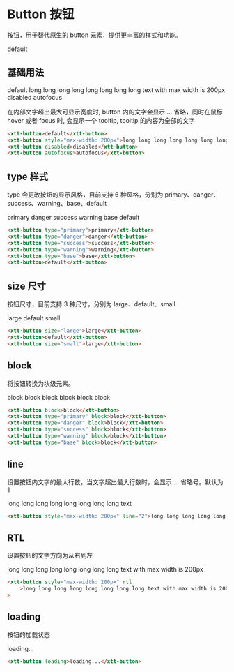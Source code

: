 <script setup>
import { onMounted, onUnmounted } from 'vue'
import "./css/com.css"
import GUI from "lil-gui";

let gui;

onMounted(async () => {
	await Promise.all([
		import("../../dist/xtt-tooltip.js"),
		import("../../dist/xtt-loading.js"),
		import("../../dist/xtt-button.js"),
	])

	const operate = document.getElementById("operate");

	gui = new GUI({
		container: document.querySelector(".operate-wrapper")
	});

	const obj = {
		content: "default",
		maxWidth: -1,
		type: "default",
		line: 1,
		loading: false,
		block: false,
		size: "default",
		disabled: false,
		rtl: false,
	};

	gui.add(obj, "content").onChange((value) => {
		operate.textContent = value;
	});
	gui.add(obj, "maxWidth", -1).onChange((value) => {
		if (value === -1) {
			operate.style.maxWidth = "";
			return;
		}
		operate.style.maxWidth = value + "px";
	});
	gui.add(obj, "line", 1).onChange((value) => {
		if (value === 1) {
			operate.line = null;
			return;
		}
		operate.line = value;
	});
	gui.add(obj, "loading").onChange((value) => {
		operate.loading = value;
	});
	gui.add(obj, "block").onChange((value) => {
		operate.block = value;
	});
	gui.add(obj, "size", ["default", "large", "small"]).onChange((value) => {
		if (value === "default") {
			operate.removeAttribute("size");
			return;
		}
		operate.size = value
	});
	gui.add(obj, "type", ["default", "primary", "danger", "success", "warning", "base"]).onChange((value) => {
		if (value === "default") {
			operate.removeAttribute("type");
			return;
		}
		operate.type = value
	});
	gui.add(obj, "disabled").onChange((value) => {
		operate.disabled = value
	});
	gui.add(obj, "rtl").onChange(value => {
		operate.rtl = value
	})
});

onUnmounted(() => {
	gui.destroy();
});
</script>

# Button 按钮

按钮，用于替代原生的 button 元素，提供更丰富的样式和功能。

<section class="operate-wrapper">
	<div class="operate-content">
		<xtt-button id="operate">default</xtt-button>
	</div>
</section>

## 基础用法

<section class="wrap">
	<xtt-button>default</xtt-button>
	<xtt-button style="max-width: 200px">long long long long long long long long text with max width is 200px</xtt-button>
	<xtt-button disabled>disabled</xtt-button>
	<xtt-button autofocus>autofocus</xtt-button>
</section>

<p>
	在内部文字超出最大可显示宽度时, button 内的文字会显示 ...
	省略，同时在鼠标 hover 或者 focus 时, 会显示一个 tooltip,
	tooltip 的内容为全部的文字
</p>

```html
<xtt-button>default</xtt-button>
<xtt-button style="max-width: 200px">long long long long long long long long text with max width is 200px</xtt-button>
<xtt-button disabled>disabled</xtt-button>
<xtt-button autofocus>autofocus</xtt-button>
```

## type 样式

type 会更改按钮的显示风格，目前支持 6 种风格，分别为 primary、danger、success、warning、base、default

<section class="wrap">
	<xtt-button type="primary">primary</xtt-button>
	<xtt-button type="danger">danger</xtt-button>
	<xtt-button type="success">success</xtt-button>
	<xtt-button type="warning">warning</xtt-button>
	<xtt-button type="base">base</xtt-button>
	<xtt-button>default</xtt-button>
</section>

```html
<xtt-button type="primary">primary</xtt-button>
<xtt-button type="danger">danger</xtt-button>
<xtt-button type="success">success</xtt-button>
<xtt-button type="warning">warning</xtt-button>
<xtt-button type="base">base</xtt-button>
<xtt-button>default</xtt-button>
```

## size 尺寸

按钮尺寸，目前支持 3 种尺寸，分别为 large、default、small

<section class="wrap">
	<xtt-button size="large">large</xtt-button>
	<xtt-button>default</xtt-button>
	<xtt-button size="small">small</xtt-button>
</section>

```html
<xtt-button size="large">large</xtt-button>
<xtt-button>default</xtt-button>
<xtt-button size="small">large</xtt-button>
```

## block

将按钮转换为块级元素。

<section class="wrap">
	<xtt-button block>block</xtt-button>
	<xtt-button type="primary" block>block</xtt-button>
	<xtt-button type="danger" block>block</xtt-button>
	<xtt-button type="success" block>block</xtt-button>
	<xtt-button type="warning" block>block</xtt-button>
	<xtt-button type="base" block>block</xtt-button>
</section>

```html
<xtt-button block>block</xtt-button>
<xtt-button type="primary" block>block</xtt-button>
<xtt-button type="danger" block>block</xtt-button>
<xtt-button type="success" block>block</xtt-button>
<xtt-button type="warning" block>block</xtt-button>
<xtt-button type="base" block>block</xtt-button>
```

## line

设置按钮内文字的最大行数，当文字超出最大行数时，会显示 ... 省略号。默认为 1

<section class="wrap">
	<xtt-button style="max-width: 200px" line="2">long long long long long long long long text</xtt-button>
</section>

```html
<xtt-button style="max-width: 200px" line="2">long long long long long long long long text</xtt-button>
```

## RTL

设置按钮的文字方向为从右到左

<xtt-button style="max-width: 200px" rtl>long long long long long long long long text with max width is 200px</xtt-button>

```html
<xtt-button style="max-width: 200px" rtl
	>long long long long long long long long text with max width is 200px</xtt-button
>
```

## loading

按钮的加载状态

<section class="wrap">
	<xtt-button loading>loading...</xtt-button>
</section>

```html
<xtt-button loading>loading...</xtt-button>
```
